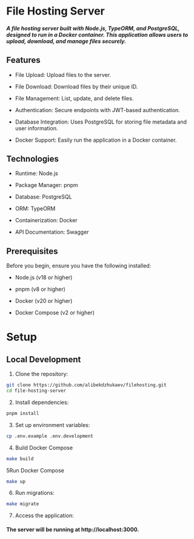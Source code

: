 # File Hosting Server
#### _A file hosting server built with Node.js, TypeORM, and PostgreSQL, designed to run in a Docker container. This application allows users to upload, download, and manage files securely._

## Features
- File Upload: Upload files to the server.

- File Download: Download files by their unique ID.

- File Management: List, update, and delete files.

- Authentication: Secure endpoints with JWT-based authentication.

- Database Integration: Uses PostgreSQL for storing file metadata and user information.

- Docker Support: Easily run the application in a Docker container.

## Technologies
- Runtime: Node.js

- Package Manager: pnpm

- Database: PostgreSQL

- ORM: TypeORM

- Containerization: Docker

- API Documentation: Swagger

## Prerequisites
Before you begin, ensure you have the following installed:

- Node.js (v18 or higher)

- pnpm (v8 or higher)

- Docker (v20 or higher)

- Docker Compose (v2 or higher)


# Setup
## Local Development
1) Clone the repository:

```bash
git clone https://github.com/alibekdzhukaev/filehosting.git
cd file-hosting-server
```
2) Install dependencies:
```bash
pnpm install
```
3) Set up environment variables:

```bash
cp .env.example .env.development
```

4) Build Docker Compose
```bash
make build
```


5Run Docker Compose
```bash
make up
```

6) Run migrations:
```bash
make migrate
```

7) Access the application:

#### The server will be running at http://localhost:3000.

